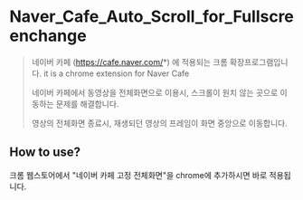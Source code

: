 # Naver_Cafe_Auto_Scroll_for_Fullscreenchange
>네이버 카페 (https://cafe.naver.com/*) 에 적용되는 크롬 확장프로그램입니다.
>it is a chrome extension for Naver Cafe
>
>네이버 카페에서 동영상을 전체화면으로 이용시, 스크롤이 원치 않는 곳으로 이동하는 문제를 해결합니다.
>
>영상의 전체화면 종료시, 재생되던 영상의 프레임이 화면 중앙으로 이동합니다.
>
## How to use?
크롬 웹스토어에서 "네이버 카페 고정 전체화면"을 chrome에 추가하시면 바로 적용됩니다.


